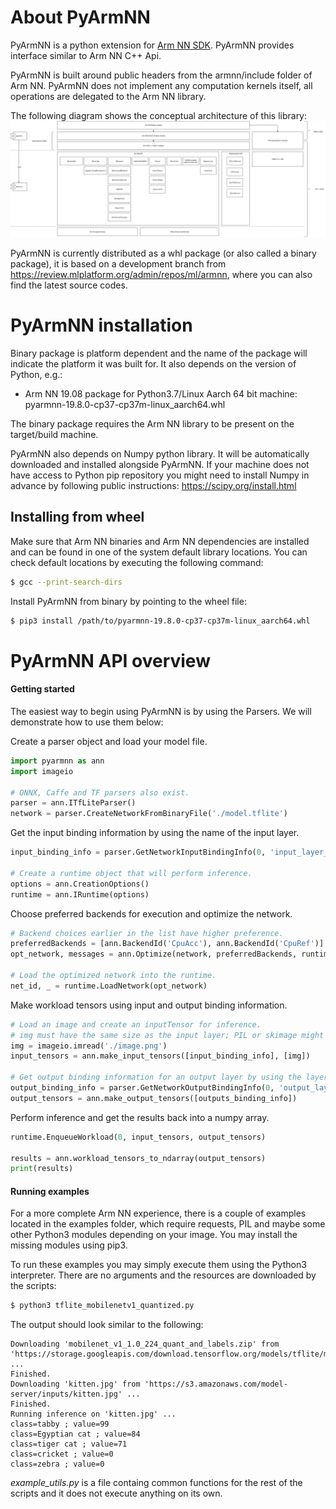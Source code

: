 # About PyArmNN

PyArmNN is a python extension for [Arm NN SDK](https://developer.arm.com/ip-products/processors/machine-learning/arm-nn).
PyArmNN provides interface similar to Arm NN C++ Api.

PyArmNN is built around public headers from the armnn/include folder of Arm NN. PyArmNN does not implement any computation kernels itself, all operations are
delegated to the Arm NN library.

The following diagram shows the conceptual architecture of this library:
![PyArmNN](./images/pyarmnn.png)

PyArmNN is currently distributed as a whl package (or also called a binary package), it is based on a development branch from https://review.mlplatform.org/admin/repos/ml/armnn, where you can also find the latest source codes.

# PyArmNN installation

Binary package is platform dependent and the name of the package will indicate the platform it was built for. It also depends on the version of Python, e.g.:

* Arm NN 19.08 package for Python3.7/Linux Aarch 64 bit machine: pyarmnn-19.8.0-cp37-cp37m-linux_aarch64.whl

The binary package requires the Arm NN library to be present on the target/build machine.

PyArmNN also depends on Numpy python library. It will be automatically downloaded and installed alongside PyArmNN. If your machine does not have access to Python pip repository you might need to install Numpy in advance by following public instructions: https://scipy.org/install.html

## Installing from wheel

Make sure that Arm NN binaries and Arm NN dependencies are installed and can be found in one of the system default library locations. You can check default locations by executing the following command:
```bash
$ gcc --print-search-dirs
```
Install PyArmNN from binary by pointing to the wheel file:
```bash
$ pip3 install /path/to/pyarmnn-19.8.0-cp37-cp37m-linux_aarch64.whl
```

# PyArmNN API overview

#### Getting started
The easiest way to begin using PyArmNN is by using the Parsers. We will demonstrate how to use them below:

Create a parser object and load your model file.
```python
import pyarmnn as ann
import imageio

# ONNX, Caffe and TF parsers also exist.
parser = ann.ITfLiteParser()  
network = parser.CreateNetworkFromBinaryFile('./model.tflite')
```

Get the input binding information by using the name of the input layer.
```python
input_binding_info = parser.GetNetworkInputBindingInfo(0, 'input_layer_name')

# Create a runtime object that will perform inference.
options = ann.CreationOptions()
runtime = ann.IRuntime(options)
```
Choose preferred backends for execution and optimize the network.
```python
# Backend choices earlier in the list have higher preference.
preferredBackends = [ann.BackendId('CpuAcc'), ann.BackendId('CpuRef')]
opt_network, messages = ann.Optimize(network, preferredBackends, runtime.GetDeviceSpec(), ann.OptimizerOptions())

# Load the optimized network into the runtime.
net_id, _ = runtime.LoadNetwork(opt_network)
```
Make workload tensors using input and output binding information.
```python
# Load an image and create an inputTensor for inference.
# img must have the same size as the input layer; PIL or skimage might be used for resizing if img has a different size
img = imageio.imread('./image.png')
input_tensors = ann.make_input_tensors([input_binding_info], [img])

# Get output binding information for an output layer by using the layer name.
output_binding_info = parser.GetNetworkOutputBindingInfo(0, 'output_layer_name')
output_tensors = ann.make_output_tensors([outputs_binding_info])
```

Perform inference and get the results back into a numpy array.
```python
runtime.EnqueueWorkload(0, input_tensors, output_tensors)

results = ann.workload_tensors_to_ndarray(output_tensors)
print(results)
```

#### Running examples

For a more complete Arm NN experience, there is a couple of examples located in the examples folder, which require requests, PIL and maybe some other Python3 modules depending on your image. You may install the missing modules using pip3.

To run these examples you may simply execute them using the Python3 interpreter. There are no arguments and the resources are downloaded by the scripts:
```bash
$ python3 tflite_mobilenetv1_quantized.py
```

The output should look similar to the following:
```
Downloading 'mobilenet_v1_1.0_224_quant_and_labels.zip' from 'https://storage.googleapis.com/download.tensorflow.org/models/tflite/mobilenet_v1_1.0_224_quant_and_labels.zip' ...
Finished.
Downloading 'kitten.jpg' from 'https://s3.amazonaws.com/model-server/inputs/kitten.jpg' ...
Finished.
Running inference on 'kitten.jpg' ...
class=tabby ; value=99
class=Egyptian cat ; value=84
class=tiger cat ; value=71
class=cricket ; value=0
class=zebra ; value=0
```
*example_utils.py* is a file containg common functions for the rest of the scripts and it does not execute anything on its own.
